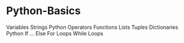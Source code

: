 # Python-Basics

Variables
Strings 
Python Operators
Functions
Lists
Tuples
Dictionaries
Python If … Else
For Loops
While Loops

